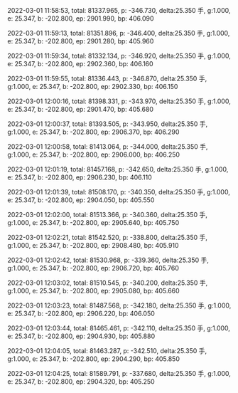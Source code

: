 2022-03-01 11:58:53, total: 81337.965, p: -346.730, delta:25.350 手, g:1.000, e: 25.347, b: -202.800, ep: 2901.990, bp: 406.090

2022-03-01 11:59:13, total: 81351.896, p: -346.400, delta:25.350 手, g:1.000, e: 25.347, b: -202.800, ep: 2901.280, bp: 405.960

2022-03-01 11:59:34, total: 81332.134, p: -346.920, delta:25.350 手, g:1.000, e: 25.347, b: -202.800, ep: 2902.360, bp: 406.160

2022-03-01 11:59:55, total: 81336.443, p: -346.870, delta:25.350 手, g:1.000, e: 25.347, b: -202.800, ep: 2902.330, bp: 406.150

2022-03-01 12:00:16, total: 81398.331, p: -343.970, delta:25.350 手, g:1.000, e: 25.347, b: -202.800, ep: 2901.470, bp: 405.680

2022-03-01 12:00:37, total: 81393.505, p: -343.950, delta:25.350 手, g:1.000, e: 25.347, b: -202.800, ep: 2906.370, bp: 406.290

2022-03-01 12:00:58, total: 81413.064, p: -344.000, delta:25.350 手, g:1.000, e: 25.347, b: -202.800, ep: 2906.000, bp: 406.250

2022-03-01 12:01:19, total: 81457.168, p: -342.650, delta:25.350 手, g:1.000, e: 25.347, b: -202.800, ep: 2906.230, bp: 406.110

2022-03-01 12:01:39, total: 81508.170, p: -340.350, delta:25.350 手, g:1.000, e: 25.347, b: -202.800, ep: 2904.050, bp: 405.550

2022-03-01 12:02:00, total: 81513.366, p: -340.360, delta:25.350 手, g:1.000, e: 25.347, b: -202.800, ep: 2905.640, bp: 405.750

2022-03-01 12:02:21, total: 81542.520, p: -338.800, delta:25.350 手, g:1.000, e: 25.347, b: -202.800, ep: 2908.480, bp: 405.910

2022-03-01 12:02:42, total: 81530.968, p: -339.360, delta:25.350 手, g:1.000, e: 25.347, b: -202.800, ep: 2906.720, bp: 405.760

2022-03-01 12:03:02, total: 81510.545, p: -340.200, delta:25.350 手, g:1.000, e: 25.347, b: -202.800, ep: 2905.080, bp: 405.660

2022-03-01 12:03:23, total: 81487.568, p: -342.180, delta:25.350 手, g:1.000, e: 25.347, b: -202.800, ep: 2906.220, bp: 406.050

2022-03-01 12:03:44, total: 81465.461, p: -342.110, delta:25.350 手, g:1.000, e: 25.347, b: -202.800, ep: 2904.930, bp: 405.880

2022-03-01 12:04:05, total: 81463.287, p: -342.510, delta:25.350 手, g:1.000, e: 25.347, b: -202.800, ep: 2904.290, bp: 405.850

2022-03-01 12:04:25, total: 81589.791, p: -337.680, delta:25.350 手, g:1.000, e: 25.347, b: -202.800, ep: 2904.320, bp: 405.250